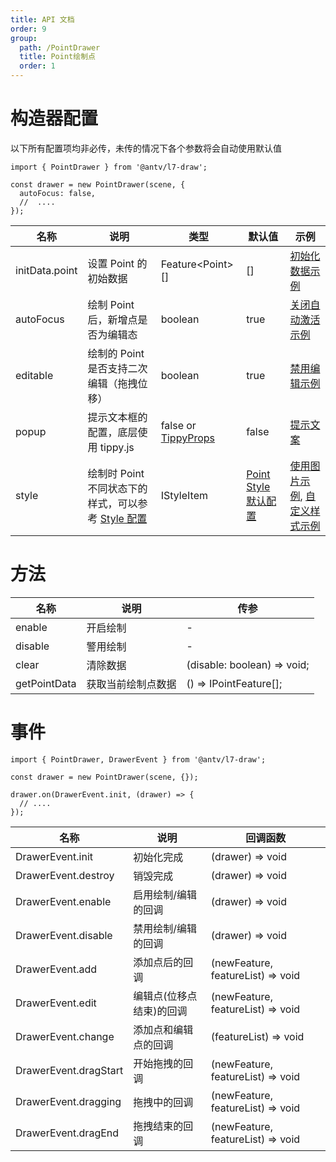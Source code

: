 ```yaml
---
title: API 文档
order: 9
group:
  path: /PointDrawer
  title: Point绘制点
  order: 1
---
```


# 构造器配置

以下所有配置项均非必传，未传的情况下各个参数将会自动使用默认值

```tsx | pure
import { PointDrawer } from '@antv/l7-draw';

const drawer = new PointDrawer(scene, {
  autoFocus: false,
  //  ....
});
```

| 名称           | 说明                                                                  | 类型                                                                   | 默认值                                                   | 示例                                                                                       |
| -------------- | --------------------------------------------------------------------- | ---------------------------------------------------------------------- | -------------------------------------------------------- | ------------------------------------------------------------------------------------------ |
| initData.point | 设置 Point 的初始数据                                                 | Feature&lt;Point&gt;[]                                                 | []                                                       | [初始化数据示例](/基础绘制/PointDrawer/init-data)                                          |
| autoFocus      | 绘制 Point 后，新增点是否为编辑态                                     | boolean                                                                | true                                                     | [关闭自动激活示例](/基础绘制/PointDrawer/auto-focus)                                       |
| editable       | 绘制的 Point 是否支持二次编辑（拖拽位移）                             | boolean                                                                | true                                                     | [禁用编辑示例](/基础绘制/PointDrawer/editable)                                             |
| popup          | 提示文本框的配置，底层使用 tippy.js                                   | false or [TippyProps](https://atomiks.github.io/tippyjs/v6/all-props/) | false                                                    | [提示文案](/基础绘制/PointDrawer/helper)                                                   |
| style          | 绘制时 Point 不同状态下的样式，可以参考 [Style 配置](/基础绘制/style) | IStyleItem                                                             | [Point Style 默认配置](/基础绘制/style#point-style-配置) | [使用图片示例](/基础绘制/PointDrawer/image), [自定义样式示例](/基础绘制/PointDrawer/style) |

# 方法

| 名称         | 说明               | 传参                        |
| ------------ | ------------------ | --------------------------- |
| enable       | 开启绘制           | -                           |
| disable      | 警用绘制           | -                           |
| clear        | 清除数据           | (disable: boolean) => void; |
| getPointData | 获取当前绘制点数据 | () => IPointFeature[];      |

# 事件

```tsx | pure
import { PointDrawer, DrawerEvent } from '@antv/l7-draw';

const drawer = new PointDrawer(scene, {});

drawer.on(DrawerEvent.init, (drawer) => {
  // ....
});
```

| 名称                  | 说明                     | 回调函数                          |
| --------------------- | ------------------------ | --------------------------------- |
| DrawerEvent.init      | 初始化完成               | (drawer) => void                  |
| DrawerEvent.destroy   | 销毁完成                 | (drawer) => void                  |
| DrawerEvent.enable    | 启用绘制/编辑的回调      | (drawer) => void                  |
| DrawerEvent.disable   | 禁用绘制/编辑的回调      | (drawer) => void                  |
| DrawerEvent.add       | 添加点后的回调           | (newFeature, featureList) => void |
| DrawerEvent.edit      | 编辑点(位移点结束)的回调 | (newFeature, featureList) => void |
| DrawerEvent.change    | 添加点和编辑点的回调     | (featureList) => void             |
| DrawerEvent.dragStart | 开始拖拽的回调           | (newFeature, featureList) => void |
| DrawerEvent.dragging  | 拖拽中的回调             | (newFeature, featureList) => void |
| DrawerEvent.dragEnd   | 拖拽结束的回调           | (newFeature, featureList) => void |
